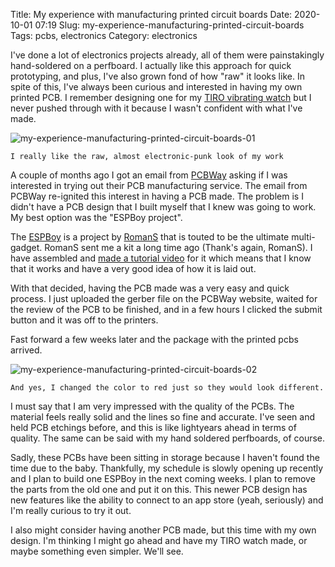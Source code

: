 Title: My experience with manufacturing printed circuit boards
Date: 2020-10-01 07:19
Slug: my-experience-manufacturing-printed-circuit-boards
Tags: pcbs, electronics
Category: electronics

   I've done a lot of electronics projects already, all of them were painstakingly hand-soldered on a perfboard. I actually like this approach for quick prototyping, and plus, I've also grown fond of how "raw" it looks like. In spite of this, I've always been curious and interested in having my own printed PCB. I remember designing one for my [TIRO vibrating watch](https://hackaday.io/project/164144-tiro-vibrating-watch/log/161430-current-state-and-next-steps) but I never pushed through with it because I wasn't confident with what I've made.
   
   ![my-experience-manufacturing-printed-circuit-boards-01]({attach}/images/my-experience-manufacturing-printed-circuit-boards-01.jpg)

    I really like the raw, almost electronic-punk look of my work

   A couple of months ago I got an email from [PCBWay](https://www.pcbway.com/) asking if I was interested in trying out their PCB manufacturing service. The email from PCBWay re-ignited this interest in having a PCB made. The problem is I didn't have a PCB design that I built myself that I knew was going to work. My best option was the "ESPBoy project".

   The [ESPBoy](https://hackaday.io/project/164830-espboy-the-ultimate-multi-gadget) is a project by [RomanS](https://hackaday.io/ESPboy.edu) that is touted to be the ultimate multi-gadget. RomanS sent me a kit a long time ago (Thank's again, RomanS). I have assembled and [made a tutorial video](https://www.youtube.com/watch?v=GIrp5Vpr2Ns&feature=emb_title) for it which means that I know that it works and have a very good idea of how it is laid out.

   With that decided, having the PCB made was a very easy and quick process. I just uploaded the gerber file on the PCBWay website, waited for the review of the PCB to be finished, and in a few hours I clicked the submit button and it was off to the printers.

   Fast forward a few weeks later and the package with the printed pcbs arrived.
   
   ![my-experience-manufacturing-printed-circuit-boards-02]({attach}/images/my-experience-manufacturing-printed-circuit-boards-02.jpg)

	And yes, I changed the color to red just so they would look different.

   I must say that I am very impressed with the quality of the PCBs. The material feels really solid and the lines so fine and accurate. I've seen and held PCB etchings before, and this is like lightyears ahead in terms of quality. The same can be said with my hand soldered perfboards, of course.

   Sadly, these PCBs have been sitting in storage because I haven't found the time due to the baby. Thankfully, my schedule is slowly opening up recently and I plan to build one ESPBoy in the next coming weeks. I plan to remove the parts from the old one and put it on this. This newer PCB design has new features like the ability to connect to an app store (yeah, seriously) and I'm really curious to try it out.
   
   I also might consider having another PCB made, but this time with my own design. I'm thinking I might go ahead and have my TIRO watch made, or maybe something even simpler. We'll see.
